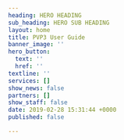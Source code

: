 ```yaml
---
heading: HERO HEADING
sub_heading: HERO SUB HEADING
layout: home
title: PVP3 User Guide
banner_image: ''
hero_button:
  text: ''
  href: ''
textline: ''
services: []
show_news: false
partners: []
show_staff: false
date: 2019-02-28 15:31:44 +0000
published: false

---
```

